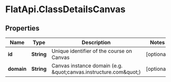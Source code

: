 # FlatApi.ClassDetailsCanvas

## Properties
Name | Type | Description | Notes
------------ | ------------- | ------------- | -------------
**id** | **String** | Unique identifier of the course on Canvas | [optional] 
**domain** | **String** | Canvas instance domain (e.g. \&quot;canvas.instructure.com\&quot;) | [optional] 


